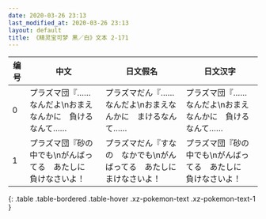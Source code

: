 ```yaml
---
date: 2020-03-26 23:13
last_modified_at: 2020-03-26 23:13
layout: default
title: 《精灵宝可梦 黑／白》文本 2-171
---
```

| 编号 | 中文 | 日文假名 | 日文汉字 |
| ---- | ---- | ---- | --- |
| 0 | プラズマ団『……なんだよ\nおまえなんかに　負けるなんて…… | プラズマだん『……なんだよ\nおまえなんかに　まけるなんて…… | プラズマ団『……なんだよ\nおまえなんかに　負けるなんて…… |
| 1 | プラズマ団『砂の　中でも\nがんばってる　あたしに　負けなさいよ！ | プラズマだん『すなの　なかでも\nがんばってる　あたしに　まけなさいよ！ | プラズマ団『砂の　中でも\nがんばってる　あたしに　負けなさいよ！ |
{: .table .table-bordered .table-hover .xz-pokemon-text .xz-pokemon-text-1 }